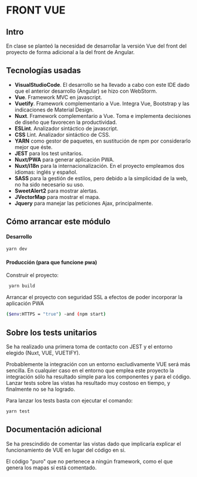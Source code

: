 # FRONT VUE

## Intro

En clase se planteó la necesidad de desarrollar la versión Vue del front del proyecto de forma adicional a la del front de Angular.

## Tecnologías usadas

* **VisualStudioCode**. El desarrollo se ha llevado a cabo con este IDE dado que el anterior desarrollo (Angular) se hizo con WebStorm.
* **Vue**. Framework MVC en javascript.
* **Vuetify**. Framework complementario a Vue. Integra Vue, Bootstrap y las indicaciones de Material Design.
* **Nuxt**. Framework complementario a Vue. Toma e implementa decisiones de diseño que favorecen la productividad.
* **ESLint**. Analizador sintáctico de javascript.
* **CSS** Lint. Analizador sintáctico de CSS.
* **YARN** como gestor de paquetes, en sustitución de npm por considerarlo mejor que éste.
* **JEST** para los test unitarios.
* **Nuxt/PWA** para generar aplicación PWA.
* **Nuxt/i18n** para la internacionalización. En el proyecto empleamos dos idiomas: inglés y español.
* **SASS** para la gestión de estilos, pero debido a la simplicidad de la web, no ha sido necesario su uso.
* **SweetAlert2** para mostrar alertas.
* **JVectorMap** para mostrar el mapa.
* **Jquery** para manejar las peticiones Ajax, principalmente.

## Cómo arrancar este módulo

#### Desarrollo
```bash
yarn dev
```

#### Producción (para que funcione pwa)
 Construir el proyecto: 
 ```bash
  yarn build
```   
 Arrancar el proyecto con seguridad SSL a efectos de poder incorporar la aplicación PWA
 ```bash
 ($env:HTTPS = "true") -and (npm start)
```

## Sobre los tests unitarios
Se ha realizado una primera toma de contacto con JEST y el entorno elegido (Nuxt, VUE, VUETIFY).

Probablemente la integración con un entorno excludivamente VUE será más sencilla. En cualquier caso en el entorno que emplea este proyecto la integración sólo ha resultado simple para los componentes y para el código. Lanzar tests sobre las vistas ha resultado muy costoso en tiempo, y finalmente no se ha logrado.

Para lanzar los tests basta con ejecutar el comando: 
```bash
yarn test
```

## Documentación adicional
Se ha prescindido de comentar las vistas dado que implicaría explicar el funcionamiento de VUE en lugar del código en si.

El código "puro" que no pertenece a ningún framework, como el que genera los mapas sí está comentado.

